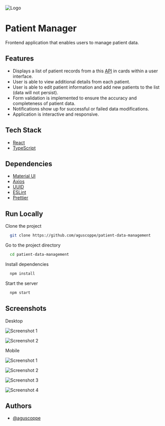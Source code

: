 ![Logo](https://i.ibb.co/0GVj9vL/Captura-de-pantalla-2023-11-06-214237.png)

# Patient Manager

Frontend application that enables users to manage patient data.

## Features

- Displays a list of patient records from a this [API](https://63bedcf7f5cfc0949b634fc8.mockapi.io/users) in cards within a user interface.
- User is able to view additional details from each patient.
- User is able to edit patient information and add new patients to the list (data will not persist).
- Form validation is implemented to ensure the accuracy and completeness of patient data.
- Notifications show up for successful or failed data modifications.
- Application is interactive and responsive.

## Tech Stack

- [React](https://react.dev/learn/installation)
- [TypeScript](https://www.typescriptlang.org/docs/)

## Dependencies

- [Material UI](https://mui.com/material-ui/getting-started/installation/)
- [Axios](https://axios-http.com/docs/intro)
- [UUID](https://www.npmjs.com/package/uuid)
- [ESLint](https://eslint.org/docs/latest/use/getting-started)
- [Prettier](https://prettier.io/docs/en/install)

## Run Locally

Clone the project

```bash
  git clone https://github.com/aguscoppe/patient-data-management
```

Go to the project directory

```bash
  cd patient-data-management
```

Install dependencies

```bash
  npm install
```

Start the server

```bash
  npm start
```

## Screenshots

Desktop

![Screenshot 1](https://i.ibb.co/k3Qf9c3/Captura-de-pantalla-2023-11-06-214147.png)

![Screenshot 2](https://i.ibb.co/4g9X6hy/Captura-de-pantalla-2023-11-06-214206.png)

Mobile

![Screenshot 1](https://i.ibb.co/3zBmrXz/Captura-de-pantalla-2023-11-06-214302.png)

![Screenshot 2](https://i.ibb.co/B3mFDQg/Captura-de-pantalla-2023-11-06-214313.png)

![Screenshot 3](https://i.ibb.co/R0GZQSS/Captura-de-pantalla-2023-11-06-214322.png)

![Screenshot 4](https://i.ibb.co/svL1BSm/Captura-de-pantalla-2023-11-06-214455.png)

## Authors

- [@aguscoppe](https://www.github.com/aguscoppe)

